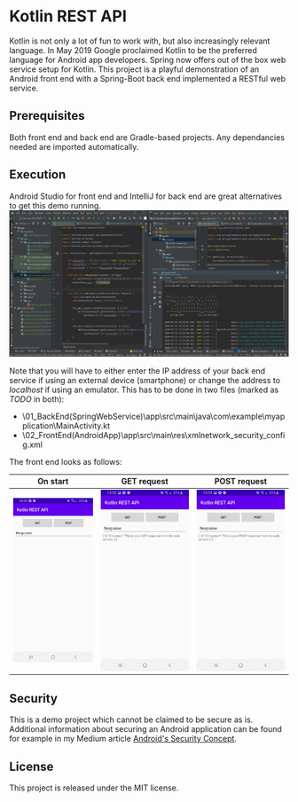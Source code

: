 # Kotlin REST API
Kotlin is not only a lot of fun to work with, but also increasingly relevant language. 
In May 2019 Google proclaimed Kotlin to be the preferred language for Android app 
developers. Spring now offers out of the box web service setup for Kotlin. This project
is a playful demonstration of an Android front end with a Spring-Boot back end 
implemented a RESTful web service.

## Prerequisites
Both front end and back end are Gradle-based projects. Any dependancies needed are imported automatically. 


## Execution

Android Studio for front end and IntelliJ for back end are great alternatives to get this demo running.
![](00_Documentation/screenshot_IDEs.PNG)

Note that you will have to either enter the IP address of your back end service if using an external 
device (smartphone) or change the address to *localhost* if using an emulator. This has to be done in two 
files (marked as *TODO* in both):
- \01_BackEnd(SpringWebService)\app\src\main\java\com\example\myapplication\MainActivity.kt
- \02_FrontEnd(AndroidApp)\app\src\main\res\xmlnetwork_security_config.xml 

The front end looks as follows:

On start             |  GET request             |  POST request
:-------------------------:|:-------------------------:|:-------------------------:
![](00_Documentation/Screenshot_20200723-135016_Kotlin_REST_API.jpg) |  ![](00_Documentation/Screenshot_20200723-135057_Kotlin_REST_API.jpg) |   ![](00_Documentation/Screenshot_20200723-135104_Kotlin_REST_API.jpg)

## Security
This is a demo project which cannot be claimed to be secure as is. Additional 
information about securing an Android application can be found for example in 
my Medium article 
[Android's Security Concept](https://medium.com/@MaloPavol/androids-security-concept-part-i-3f079755d3e3).  

## License
This project is released under the MIT license.

